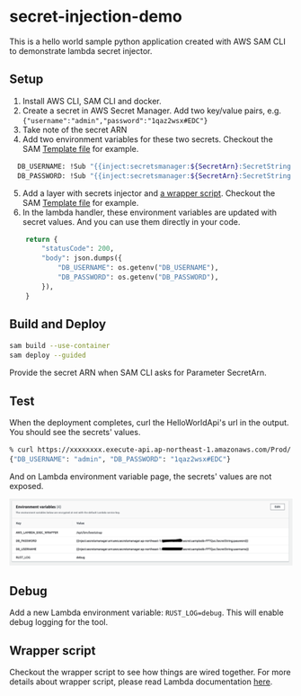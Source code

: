 # secret-injection-demo

This is a hello world sample python application created with AWS SAM CLI to demonstrate lambda secret injector.  

## Setup

1. Install AWS CLI, SAM CLI and docker. 
2. Create a secret in AWS Secret Manager. Add two key/value pairs, e.g. `{"username":"admin","password":"1qaz2wsx#EDC"}`
3. Take note of the secret ARN
4. Add two environment variables for these two secrets. Checkout the SAM [Template file](template.yaml) for example. 
```bash 
  DB_USERNAME: !Sub "{{inject:secretsmanager:${SecretArn}:SecretString:username}}"
  DB_PASSWORD: !Sub "{{inject:secretsmanager:${SecretArn}:SecretString:password}}"
```
5. Add a layer with secrets injector and [a wrapper script](layer/bootstrap). Checkout the SAM [Template file](template.yaml) for example.
6. In the lambda handler, these environment variables are updated with secret values. And you can use them directly in your code. 
```python 
    return {
        "statusCode": 200,
        "body": json.dumps({
            "DB_USERNAME": os.getenv("DB_USERNAME"),
            "DB_PASSWORD": os.getenv("DB_PASSWORD"),
        }),
    }
```

## Build and Deploy 

```bash
sam build --use-container
sam deploy --guided
```
Provide the secret ARN when SAM CLI asks for Parameter SecretArn.  

## Test

When the deployment completes, curl the HelloWorldApi's url in the output. You should see the secrets' values. 

```bash
% curl https://xxxxxxxx.execute-api.ap-northeast-1.amazonaws.com/Prod/   
{"DB_USERNAME": "admin", "DB_PASSWORD": "1qaz2wsx#EDC"}
```

And on Lambda environment variable page, the secrets' values are not exposed. 

![](lambda_env_configure.png)

## Debug

Add a new Lambda environment variable: `RUST_LOG=debug`. This will enable debug logging for the tool. 


## Wrapper script

Checkout the wrapper script to see how things are wired together. For more details about wrapper script, please read Lambda documentation [here](https://docs.aws.amazon.com/lambda/latest/dg/runtimes-modify.html#runtime-wrapper). 